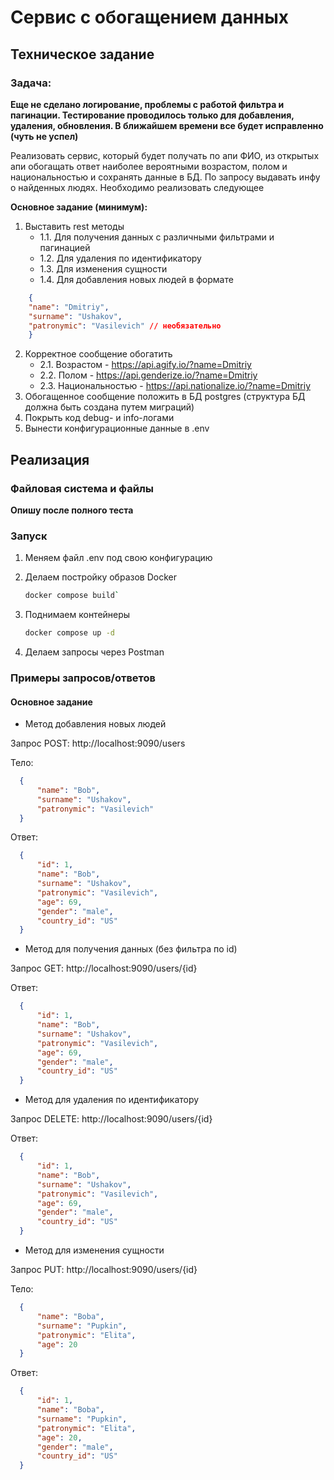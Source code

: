 # Сервис с обогащением данных
## Техническое задание
### Задача:

**Еще не сделано логирование, проблемы с работой фильтра и пагинации. Тестирование проводилось только для добавления, удаления, обновления. В ближайшем времени все будет исправленно (чуть не успел)**

Реализовать сервис, который будет получать по апи ФИО, из открытых апи обогащать
ответ наиболее вероятными возрастом, полом и национальностью и сохранять данные в
БД. По запросу выдавать инфу о найденных людях. Необходимо реализовать следующее

**Основное задание (минимум):**
1. Выставить rest методы
    * 1.1. Для получения данных с различными фильтрами и пагинацией
    * 1.2. Для удаления по идентификатору
    * 1.3. Для изменения сущности
    * 1.4. Для добавления новых людей в формате
```json
    {
    "name": "Dmitriy",
    "surname": "Ushakov",
    "patronymic": "Vasilevich" // необязательно
    }
```
2. Корректное сообщение обогатить
    * 2.1. Возрастом - https://api.agify.io/?name=Dmitriy
    * 2.2. Полом - https://api.genderize.io/?name=Dmitriy
    * 2.3. Национальностью - https://api.nationalize.io/?name=Dmitriy
3. Обогащенное сообщение положить в БД postgres (структура БД должна быть создана
путем миграций)
4. Покрыть код debug- и info-логами
5. Вынести конфигурационные данные в .env

## Реализация
### Файловая система и файлы
**Опишу после полного теста**

### Запуск
1. Меняем файл .env под свою конфигурацию
2. Делаем постройку образов Docker
   
   ```sh
   docker compose build`
   ```

3. Поднимаем контейнеры

   ```sh
   docker compose up -d
   ```

4. Делаем запросы через Postman

### Примеры запросов/ответов 
#### Основное задание
* Метод добавления новых людей
  
Запрос POST: http://localhost:9090/users

   Тело:

  ```JSON
    {
        "name": "Bob",
        "surname": "Ushakov",
        "patronymic": "Vasilevich"
    }
  ```
  Ответ:

  ```JSON
    {
        "id": 1,
        "name": "Bob",
        "surname": "Ushakov",
        "patronymic": "Vasilevich",
        "age": 69,
        "gender": "male",
        "country_id": "US"
    }
  ```

* Метод для получения данных (без фильтра по id)
  
Запрос GET: http://localhost:9090/users/{id}

  Ответ:

  ```JSON
    {
        "id": 1,
        "name": "Bob",
        "surname": "Ushakov",
        "patronymic": "Vasilevich",
        "age": 69,
        "gender": "male",
        "country_id": "US"
    }
  ```

* Метод для удаления по идентификатору
  
Запрос DELETE: http://localhost:9090/users/{id}

  Ответ:

  ```JSON
    {
        "id": 1,
        "name": "Bob",
        "surname": "Ushakov",
        "patronymic": "Vasilevich",
        "age": 69,
        "gender": "male",
        "country_id": "US"
    }
  ```
  
* Метод для изменения сущности
  
Запрос PUT: http://localhost:9090/users/{id}

   Тело:

  ```JSON
    {
        "name": "Boba",
        "surname": "Pupkin",
        "patronymic": "Elita",
        "age": 20
    }
  ```
  Ответ:

  ```JSON
    {
        "id": 1,
        "name": "Boba",
        "surname": "Pupkin",
        "patronymic": "Elita",
        "age": 20,
        "gender": "male",
        "country_id": "US"
    }
  ```
